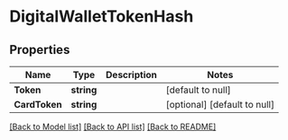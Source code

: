 # DigitalWalletTokenHash

## Properties
Name | Type | Description | Notes
------------ | ------------- | ------------- | -------------
**Token** | **string** |  | [default to null]
**CardToken** | **string** |  | [optional] [default to null]

[[Back to Model list]](../README.md#documentation-for-models) [[Back to API list]](../README.md#documentation-for-api-endpoints) [[Back to README]](../README.md)


